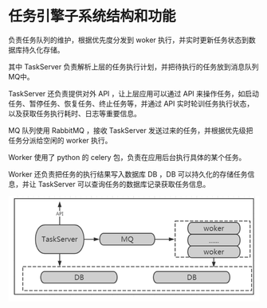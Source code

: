 # 任务引擎子系统结构和功能

负责任务队列的维护，根据优先度分发到 woker 执行，并实时更新任务状态到数据库持久化存储。

其中 TaskServer 负责解析上层的任务执行计划，并把待执行的任务放到消息队列MQ中。

TaskServer 还负责提供对外 API ，让上层应用可以通过 API 来操作任务，如启动任务、暂停任务、恢复任务、终止任务等，并通过 API 实时轮训任务执行状态，以及获取任务执行耗时、日志等重要信息。

MQ 队列使用 RabbitMQ ，接收 TaskServer 发送过来的任务，并根据优先级把任务分派给空闲的 worker 执行。

Worker 使用了 python 的 celery 包，负责在应用后台执行具体的某个任务。

Worker 还负责把任务的执行结果写入数据库 DB ，DB 可以持久化的存储任务信息，并让 TaskServer 可以查询任务的数据库记录获取任务信息。

![-w2020](../assets/markdown-img-paste-20191018183507447.png)
